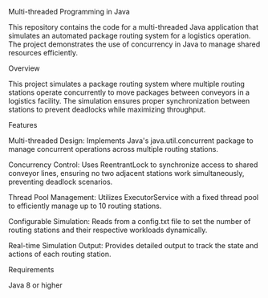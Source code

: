 Multi-threaded Programming in Java

This repository contains the code for a multi-threaded Java application that simulates an automated package routing system for a logistics operation. The project demonstrates the use of concurrency in Java to manage shared resources efficiently.

Overview

This project simulates a package routing system where multiple routing stations operate concurrently to move packages between conveyors in a logistics facility. The simulation ensures proper synchronization between stations to prevent deadlocks while maximizing throughput.

Features

Multi-threaded Design: Implements Java's java.util.concurrent package to manage concurrent operations across multiple routing stations.

Concurrency Control: Uses ReentrantLock to synchronize access to shared conveyor lines, ensuring no two adjacent stations work simultaneously, preventing deadlock scenarios.

Thread Pool Management: Utilizes ExecutorService with a fixed thread pool to efficiently manage up to 10 routing stations.
	
Configurable Simulation: Reads from a config.txt file to set the number of routing stations and their respective workloads dynamically.

Real-time Simulation Output: Provides detailed output to track the state and actions of each routing station.
 
Requirements

Java 8 or higher
